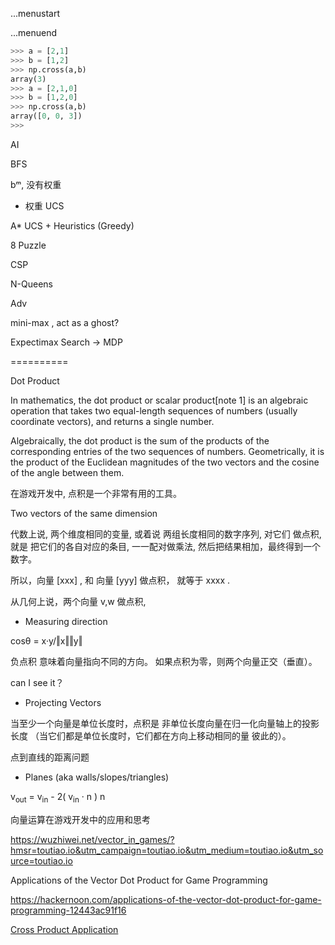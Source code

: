 ...menustart


...menuend


```python
>>> a = [2,1]
>>> b = [1,2]
>>> np.cross(a,b)
array(3)
>>> a = [2,1,0]
>>> b = [1,2,0]
>>> np.cross(a,b)
array([0, 0, 3])
>>>
```

AI

BFS 

bᵐ, 没有权重


+ 权重 UCS

A*  UCS +  Heuristics (Greedy)


8 Puzzle



CSP

N-Queens


Adv

mini-max , act as a ghost? 

Expectimax Search -> MDP


==========

Dot Product

In mathematics, the dot product or scalar product[note 1] is an algebraic operation that takes two equal-length sequences of numbers (usually coordinate vectors), and returns a single number.

Algebraically, the dot product is the sum of the products of the corresponding entries of the two sequences of numbers. Geometrically, it is the product of the Euclidean magnitudes of the two vectors and the cosine of the angle between them.


在游戏开发中, 点积是一个非常有用的工具。

Two vectors of the same dimension 


代数上说,  两个维度相同的变量, 或着说  两组长度相同的数字序列, 对它们 做点积, 就是 把它们的各自对应的条目, 一一配对做乘法, 然后把结果相加，最终得到一个数字。

所以，向量 [xxx] , 和 向量 [yyy] 做点积， 就等于 xxxx .


从几何上说，两个向量 v,w 做点积, 





- Measuring direction

cosθ = x·y/‖x‖‖y‖

负点积 意味着向量指向不同的方向。
如果点积为零，则两个向量正交（垂直）。

can I see it？


- Projecting Vectors

当至少一个向量是单位长度时，点积是 非单位长度向量在归一化向量轴上的投影长度
（当它们都是单位长度时，它们都在方向上移动相同的量 彼此的）。

点到直线的距离问题


- Planes (aka walls/slopes/triangles)

v<sub>out</sub> = v<sub>in</sub> - 2( v<sub>in</sub> · n ) n




向量运算在游戏开发中的应用和思考

https://wuzhiwei.net/vector_in_games/?hmsr=toutiao.io&utm_campaign=toutiao.io&utm_medium=toutiao.io&utm_source=toutiao.io

Applications of the Vector Dot Product for Game Programming

https://hackernoon.com/applications-of-the-vector-dot-product-for-game-programming-12443ac91f16




[Cross Product Application](https://amirazmi.net/cross-products-in-game-development-and-their-use-cases/)





